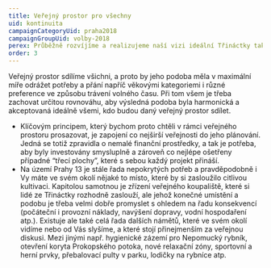 ```yaml
---
title: Veřejný prostor pro všechny
uid: kontinuita
campaignCategoryUid: praha2018
campaignGroupUid: volby-2018
perex: Průběžně rozvíjíme a realizujeme naší vizi ideální Třináctky také v dalších oblastech, a snažíme se tak činit se zapojením co nejvíce sousedů. Inspirací je pro nás i oficiální Strategie rozvoje Prahy 13, kterou považujeme za relativně kvalitní dokument (byť dnes v řadě bodů již trochu zastaralý). Je velká škoda, že od roku 2007, kdy tento dokument vznikl, zůstalo v důsledku pasivity radních z velké části pouze u slov.
order: 3
---
```

Veřejný prostor  sdílíme všichni, a proto by jeho podoba měla v maximální míře odrážet potřeby a přání napříč věkovými kategoriemi i různé preference ve způsobu trávení volného času. Při tom všem je třeba zachovat určitou rovnováhu, aby výsledná podoba byla harmonická a akceptovaná ideálně všemi, kdo budou daný veřejný prostor sdílet.
* Klíčovým principem, který bychom proto chtěli v rámci veřejného prostoru prosazovat, je zapojení co nejširší veřejnosti do jeho plánování. Jedná se totiž zpravidla o nemalé finanční prostředky, a tak je potřeba, aby byly investovány smysluplně a zároveň co nejlépe ošetřeny případné “třecí plochy”, které s sebou každý projekt přináší.
* Na území Prahy 13 je stále řada nepokrytých potřeb a pravděpodobně i Vy máte ve svém okolí nějaké to místo, které by si zasloužilo citlivou kultivaci. Kapitolou samotnou je zřízení veřejného koupaliště, které si lidé ze Třináctky rozhodně zaslouží, ale jehož konečné umístění a podobu je třeba velmi dobře promyslet s ohledem na řadu konsekvencí (počáteční i provozní náklady, navýšení dopravy, vodní hospodaření atp.). Existuje ale také celá řada dalších námětů, které ve svém okolí vidíme nebo od Vás slyšíme, a které stojí přinejmenším za veřejnou diskusi. Mezi jinými např. hygienické zázemí pro Nepomucký rybník, otevření koryta Prokopského potoka, nové relaxační zóny, sportovní a herní prvky, přebalovací pulty v parku, lodičky na rybníce atp.
